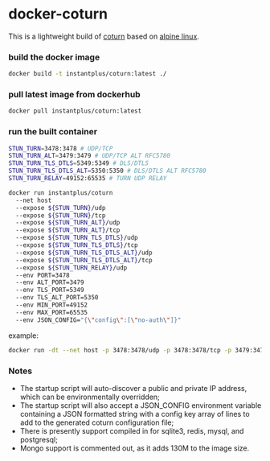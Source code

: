 # docker-coturn
This is a lightweight build of [coturn](https://github.com/coturn/coturn) based on [alpine linux](https://alpinelinux.org/).

### build the docker image
```sh
docker build -t instantplus/coturn:latest ./
```

### pull latest image from dockerhub
```sh
docker pull instantplus/coturn:latest
```

### run the built container
```sh
STUN_TURN=3478:3478 # UDP/TCP
STUN_TURN_ALT=3479:3479 # UDP/TCP ALT RFC5780
STUN_TURN_TLS_DTLS=5349:5349 # DLS/DTLS
STUN_TURN_TLS_DTLS_ALT=5350:5350 # DLS/DTLS ALT RFC5780
STUN_TURN_RELAY=49152:65535 # TURN UDP RELAY

docker run instantplus/coturn
  --net host
  --expose ${STUN_TURN}/udp
  --expose ${STUN_TURN}/tcp
  --expose ${STUN_TURN_ALT}/udp
  --expose ${STUN_TURN_ALT}/tcp
  --expose ${STUN_TURN_TLS_DTLS}/udp
  --expose ${STUN_TURN_TLS_DTLS}/tcp
  --expose ${STUN_TURN_TLS_DTLS_ALT}/udp
  --expose ${STUN_TURN_TLS_DTLS_ALT}/tcp
  --expose ${STUN_TURN_RELAY}/udp
  --env PORT=3478
  --env ALT_PORT=3479
  --env TLS_PORT=5349
  --env TLS_ALT_PORT=5350
  --env MIN_PORT=49152
  --env MAX_PORT=65535
  --env JSON_CONFIG="{\"config\":[\"no-auth\"]}"
```

example:
```sh
docker run -dt --net host -p 3478:3478/udp -p 3478:3478/tcp -p 3479:3479/udp -p 3479:3479/tcp -p 5349:5349/udp -p 5349:5349/tcp -p 5350:5350/udp -p 5350:5350/tcp -p 49152:65535/udp -e PORT=3478 -e ALT_PORT=3479 -e TLS_PORT=5349 -e TLS_ALT_PORT=5350 -e MIN_PORT=49152 -e MAX_PORT=65535 -e JSON_CONFIG="{\"config\":[\"no-auth\"]}" instantplus/coturn
```

### Notes
- The startup script will auto-discover a public and private IP address, which can be environmentally overridden;
- The startup script will also accept a JSON_CONFIG environment variable containing a JSON formatted string with a config key array of lines to add to the generated coturn configuration file;
- There is presently support compiled in for sqlite3, redis, mysql, and postgresql;
- Mongo support is commented out, as it adds 130M to the image size.
